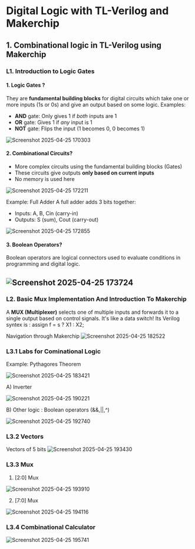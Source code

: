 # Digital Logic with TL-Verilog and Makerchip
## 1. Combinational logic in TL-Verilog using Makerchip
### L1.  Introduction to Logic Gates
#### 1. Logic Gates ?
They are **fundamental building blocks** for digital circuits which take one or more inputs (1s or 0s) and give an output based on some logic.
Examples:
   - **AND** gate: Only gives 1 if *both* inputs are 1
   - **OR** gate: Gives 1 if *any* input is 1
   - **NOT** gate: Flips the input (1 becomes 0, 0 becomes 1)
  
![Screenshot 2025-04-25 170303](https://github.com/user-attachments/assets/3411737f-a55c-486c-8d9f-352f6031c01b)

#### 2. Combinational Circuits?
- More complex circuits using the fundamental building blocks (Gates)
- These circuits give outputs **only based on current inputs**
- No memory is used here
 
![Screenshot 2025-04-25 172211](https://github.com/user-attachments/assets/abd179a0-9a8f-4adc-b394-3f66ef3f923e)

Example: Full Adder
A full adder adds 3 bits together:
- Inputs: A, B, Cin (carry-in)  
- Outputs: S (sum), Cout (carry-out)

![Screenshot 2025-04-25 172855](https://github.com/user-attachments/assets/3635780a-ef8a-40d0-b4a9-75ea2bd39747)

#### 3. Boolean Operators?
Boolean operators are logical connectors used to evaluate conditions in programming and digital logic.

![Screenshot 2025-04-25 173724](https://github.com/user-attachments/assets/c771221c-62ae-4b8b-97ed-354b8450bbfe)
---
### L2. Basic Mux Implementation And Introduction To Makerchip
A **MUX (Multiplexer)** selects one of multiple inputs and forwards it to a single output based on control signals. It's like a data switch!
Its Verilog syntex is : assign f = s ? X1 : X2;

Navigation through Makerchip 
![Screenshot 2025-04-25 182522](https://github.com/user-attachments/assets/d9300c55-1184-4945-851d-d263a4ed85bc)

### L3.1  Labs for Cominational Logic
Example: Pythagores Theorem 

![Screenshot 2025-04-25 183421](https://github.com/user-attachments/assets/14a05137-fb1f-4f72-8c20-ed6936f7135b)

A) Inverter 

![Screenshot 2025-04-25 190221](https://github.com/user-attachments/assets/677a4b24-733d-4fce-af75-3c5ebdcb37f5)

B) Other logic : Boolean operators (&&,||,^)

![Screenshot 2025-04-25 192740](https://github.com/user-attachments/assets/c5d5b34b-f0af-4e3a-afdf-2d5ffaf2a299)

### L3.2 Vectors
Vectors of 5 bits
![Screenshot 2025-04-25 193430](https://github.com/user-attachments/assets/08a8dca7-9a5b-41e1-b6a7-f126eb7543ae)

### L3.3 Mux
1. [2:0] Mux
   
![Screenshot 2025-04-25 193910](https://github.com/user-attachments/assets/3724e8b0-b5e4-4ff3-baf4-6740a54ea19f)
 
2. [7:0] Mux
   
![Screenshot 2025-04-25 194116](https://github.com/user-attachments/assets/f50a333a-bdd6-4de4-8928-f7d56a8daf40)

### L3.4 Combinational Calculator

![Screenshot 2025-04-25 195741](https://github.com/user-attachments/assets/1595a276-9c26-45ae-892b-d627b0d84e03)






















